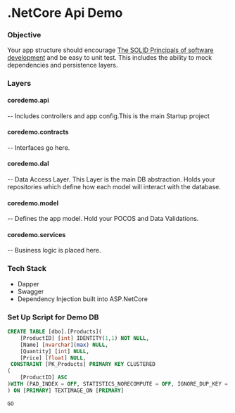 # .NetCore Api Demo

### Objective
Your app structure should encourage [The SOLID Principals of software development](http://www.c-sharpcorner.com/UploadFile/damubetha/solid-principles-in-C-Sharp/) and be easy to unit test. This includes the ability to mock dependencies and persistence layers.

### Layers

#### coredemo.api
--  Includes controllers and app config.This is the main Startup project
#### coredemo.contracts
--  Interfaces go here. 
#### coredemo.dal
--  Data Access Layer. This Layer is the main DB abstraction. Holds your repositories which define how each model will interact with the database.
#### coredemo.model
--  Defines the app model. Hold your POCOS and Data Validations.
#### coredemo.services
--  Business logic is placed here. 

### Tech Stack

- Dapper 
- Swagger
- Dependency Injection built into ASP.NetCore 

### Set Up Script for Demo DB

```sql
CREATE TABLE [dbo].[Products](
    [ProductID] [int] IDENTITY(1,1) NOT NULL,
    [Name] [nvarchar](max) NULL,
    [Quantity] [int] NULL,
    [Price] [float] NULL,
 CONSTRAINT [PK_Products] PRIMARY KEY CLUSTERED 
(
    [ProductID] ASC
)WITH (PAD_INDEX = OFF, STATISTICS_NORECOMPUTE = OFF, IGNORE_DUP_KEY = OFF, ALLOW_ROW_LOCKS = ON, ALLOW_PAGE_LOCKS = ON) ON [PRIMARY]
) ON [PRIMARY] TEXTIMAGE_ON [PRIMARY]
 
GO
```